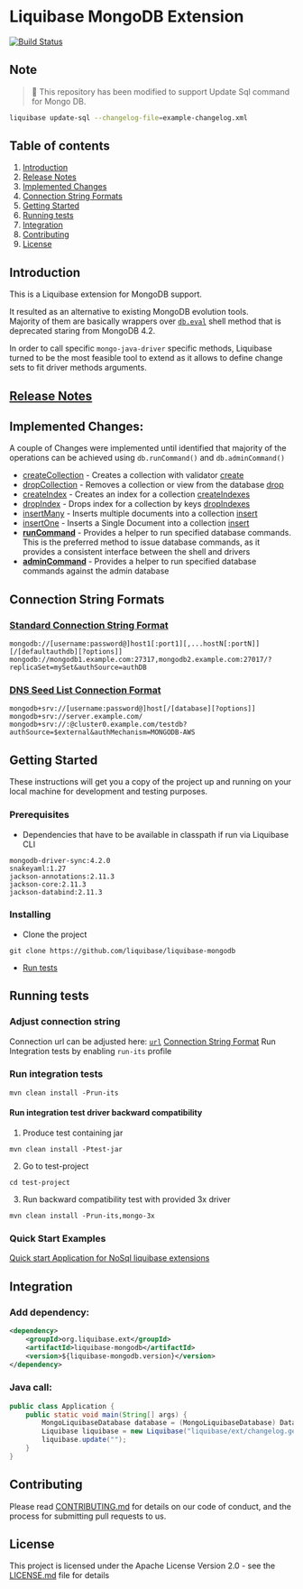 # Liquibase MongoDB Extension

[![Build Status](https://travis-ci.com/liquibase/liquibase-mongodb.svg?branch=master)](https://travis-ci.com/liquibase/liquibase-mongodb)

## Note
> :flags: This repository has been modified to support Update Sql command for Mongo DB. 

```bash
liquibase update-sql --changelog-file=example-changelog.xml
```

## Table of contents

1. [Introduction](#introduction)
1. [Release Notes](#release-notes)
1. [Implemented Changes](#implemented-changes)
1. [Connection String Formats](#connection-string)
1. [Getting Started](#getting-started)
1. [Running tests](#running-tests)
1. [Integration](#integration)
1. [Contributing](#contributing)
1. [License](#license)

<a name="introduction"></a>
## Introduction

This is a Liquibase extension for MongoDB support. 

It resulted as an alternative to existing MongoDB evolution tools.  
Majority of them are basically wrappers over [`db.eval`](https://docs.mongodb.com/manual/reference/method/db.eval/#db.eval) shell method that is deprecated staring from MongoDB 4.2.

In order to call specific `mongo-java-driver` specific methods, 
Liquibase turned to be the most feasible tool to extend as it allows to define change sets to fit driver methods arguments.

<a name="release-notes"></a>
## [Release Notes](./changelog.txt)

<a name="implemented-changes"></a>
## Implemented Changes:

A couple of Changes were implemented until identified that majority of the operations can be achieved using `db.runCommand()` and `db.adminCommand()`

* [createCollection](https://docs.mongodb.com/manual/reference/method/db.createCollection/#db.createCollection) - 
Creates a collection with validator [create](https://docs.mongodb.com/manual/reference/command/create/)
* [dropCollection](https://docs.mongodb.com/manual/reference/method/db.collection.drop/#db-collection-drop) - 
Removes a collection or view from the database [drop](https://docs.mongodb.com/manual/reference/command/drop/)
* [createIndex](https://docs.mongodb.com/manual/reference/method/db.collection.createIndex/#db.collection.createIndex) - 
Creates an index for a collection [createIndexes](https://docs.mongodb.com/manual/reference/command/createIndexes/)
* [dropIndex](https://docs.mongodb.com/manual/reference/method/db.collection.dropIndex/#db.collection.dropIndex) - 
Drops index for a collection by keys [dropIndexes](https://docs.mongodb.com/manual/reference/command/dropIndexes/)
* [insertMany](https://docs.mongodb.com/manual/reference/method/db.collection.insertMany/#db.collection.insertMany) - 
Inserts multiple documents into a collection [insert](https://docs.mongodb.com/manual/reference/command/insert/)
* [insertOne](https://docs.mongodb.com/manual/tutorial/insert-documents/#insert-a-single-document) - 
Inserts a Single Document into a collection [insert](https://docs.mongodb.com/manual/reference/command/insert/)
* [__runCommand__](https://docs.mongodb.com/manual/reference/method/db.runCommand/#db-runcommand) - 
Provides a helper to run specified database commands. This is the preferred method to issue database commands, as it provides a consistent interface between the shell and drivers
* [__adminCommand__](https://docs.mongodb.com/manual/reference/method/db.adminCommand/#db.adminCommand) - 
Provides a helper to run specified database commands against the admin database

<a name="connection-string"></a>
## Connection String Formats

### [Standard Connection String Format](https://docs.mongodb.com/manual/reference/connection-string/index.html#standard-connection-string-format)

`
mongodb://[username:password@]host1[:port1][,...hostN[:portN]][/[defaultauthdb][?options]]
mongodb://mongodb1.example.com:27317,mongodb2.example.com:27017/?replicaSet=mySet&authSource=authDB
`

### [DNS Seed List Connection Format](https://docs.mongodb.com/manual/reference/connection-string/index.html#dns-seed-list-connection-format)

`
mongodb+srv://[username:password@]host[/[database][?options]]
mongodb+srv://server.example.com/
mongodb+srv://:@cluster0.example.com/testdb?authSource=$external&authMechanism=MONGODB-AWS
`

<a name="getting-started"></a>
## Getting Started

These instructions will get you a copy of the project up and running on your local machine for development and testing purposes. 

### Prerequisites
 
* Dependencies that have to be available in classpath if run via Liquibase CLI

```
mongodb-driver-sync:4.2.0
snakeyaml:1.27
jackson-annotations:2.11.3
jackson-core:2.11.3
jackson-databind:2.11.3
```

### Installing

* Clone the project

```shell
git clone https://github.com/liquibase/liquibase-mongodb
```  
* [Run tests](#running-tests)

<a name="running-tests"></a>
## Running tests

### Adjust connection string
 
Connection url can be adjusted here: [`url`](./src/test/resources/liquibase.properties)
[Connection String Format](https://docs.mongodb.com/manual/reference/connection-string/)
Run Integration tests by enabling `run-its` profile 

### Run integration tests

```shell
mvn clean install -Prun-its
```

#### Run integration test driver backward compatibility
1. Produce test containing jar
```shell
mvn clean install -Ptest-jar
```
2. Go to test-project
```shell
cd test-project
```
3. Run backward compatibility test with provided 3x driver
```shell
mvn clean install -Prun-its,mongo-3x
```

### Quick Start Examples

[Quick start Application for NoSql liquibase extensions](https://github.com/alexandru-slobodcicov/liquibase-nosql-quickstart)

<a name="integration"></a>
## Integration

### Add dependency: 

```xml
<dependency>
    <groupId>org.liquibase.ext</groupId>
    <artifactId>liquibase-mongodb</artifactId>
    <version>${liquibase-mongodb.version}</version>
</dependency>
```
### Java call:
```java
public class Application {
    public static void main(String[] args) {
        MongoLiquibaseDatabase database = (MongoLiquibaseDatabase) DatabaseFactory.getInstance().openDatabase(url, null, null, null, null);
        Liquibase liquibase = new Liquibase("liquibase/ext/changelog.generic.test.xml", new ClassLoaderResourceAccessor(), database);
        liquibase.update("");
    }
}
```

<a name="contributing"></a>
## Contributing

Please read [CONTRIBUTING.md](./CONTRIBUTING.md) for details on our code of conduct, and the process for submitting pull requests to us.

<a name="license"></a>
## License

This project is licensed under the Apache License Version 2.0 - see the [LICENSE.md](LICENSE.md) file for details



